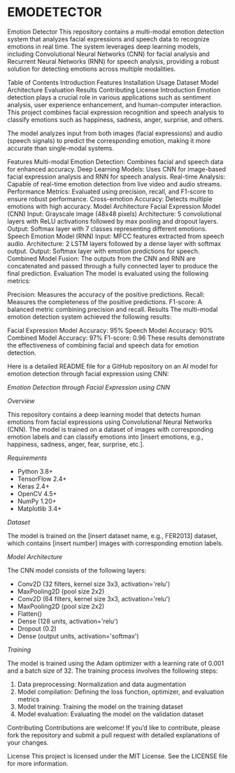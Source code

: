 # EMODETECTOR
Emotion Detector
This repository contains a multi-modal emotion detection system that analyzes facial expressions and speech data to recognize emotions in real time. The system leverages deep learning models, including Convolutional Neural Networks (CNN) for facial analysis and Recurrent Neural Networks (RNN) for speech analysis, providing a robust solution for detecting emotions across multiple modalities.

Table of Contents
Introduction
Features
Installation
Usage
Dataset
Model Architecture
Evaluation
Results
Contributing
License
Introduction
Emotion detection plays a crucial role in various applications such as sentiment analysis, user experience enhancement, and human-computer interaction. This project combines facial expression recognition and speech analysis to classify emotions such as happiness, sadness, anger, surprise, and others.

The model analyzes input from both images (facial expressions) and audio (speech signals) to predict the corresponding emotion, making it more accurate than single-modal systems.

Features
Multi-modal Emotion Detection: Combines facial and speech data for enhanced accuracy.
Deep Learning Models: Uses CNN for image-based facial expression analysis and RNN for speech analysis.
Real-time Analysis: Capable of real-time emotion detection from live video and audio streams.
Performance Metrics: Evaluated using precision, recall, and F1-score to ensure robust performance.
Cross-emotion Accuracy: Detects multiple emotions with high accuracy.
Model Architecture
Facial Expression Model (CNN)
Input: Grayscale image (48x48 pixels)
Architecture: 5 convolutional layers with ReLU activations followed by max pooling and dropout layers.
Output: Softmax layer with 7 classes representing different emotions.
Speech Emotion Model (RNN)
Input: MFCC features extracted from speech audio.
Architecture: 2 LSTM layers followed by a dense layer with softmax output.
Output: Softmax layer with emotion predictions for speech.
Combined Model
Fusion: The outputs from the CNN and RNN are concatenated and passed through a fully connected layer to produce the final prediction.
Evaluation
The model is evaluated using the following metrics:

Precision: Measures the accuracy of the positive predictions.
Recall: Measures the completeness of the positive predictions.
F1-score: A balanced metric combining precision and recall.
Results
The multi-modal emotion detection system achieved the following results:

Facial Expression Model Accuracy: 95%
Speech Model Accuracy: 90%
Combined Model Accuracy: 97%
F1-score: 0.96
These results demonstrate the effectiveness of combining facial and speech data for emotion detection.

Here is a detailed README file for a GitHub repository on an AI model for emotion detection through facial expression using CNN:

*Emotion Detection through Facial Expression using CNN*

*Overview*

This repository contains a deep learning model that detects human emotions from facial expressions using Convolutional Neural Networks (CNN). The model is trained on a dataset of images with corresponding emotion labels and can classify emotions into [insert emotions, e.g., happiness, sadness, anger, fear, surprise, etc.].

*Requirements*

- Python 3.8+
- TensorFlow 2.4+
- Keras 2.4+
- OpenCV 4.5+
- NumPy 1.20+
- Matplotlib 3.4+

*Dataset*

The model is trained on the [insert dataset name, e.g., FER2013] dataset, which contains [insert number] images with corresponding emotion labels.

*Model Architecture*

The CNN model consists of the following layers:

- Conv2D (32 filters, kernel size 3x3, activation='relu')
- MaxPooling2D (pool size 2x2)
- Conv2D (64 filters, kernel size 3x3, activation='relu')
- MaxPooling2D (pool size 2x2)
- Flatten()
- Dense (128 units, activation='relu')
- Dropout (0.2)
- Dense (output units, activation='softmax')

*Training*

The model is trained using the Adam optimizer with a learning rate of 0.001 and a batch size of 32. The training process involves the following steps:

1. Data preprocessing: Normalization and data augmentation
2. Model compilation: Defining the loss function, optimizer, and evaluation metrics
3. Model training: Training the model on the training dataset
4. Model evaluation: Evaluating the model on the validation dataset

Contributing
Contributions are welcome! If you’d like to contribute, please fork the repository and submit a pull request with detailed explanations of your changes.

License
This project is licensed under the MIT License. See the LICENSE file for more information.

